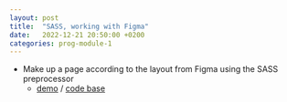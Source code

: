 ```yaml
---
layout: post
title:  "SASS, working with Figma"
date:   2022-12-21 20:50:00 +0200
categories: prog-module-1
---
```

- Make up a page according to the layout from Figma using the SASS preprocessor
  - [demo](https://bulhakovolexii.github.io/prog-academy-homeworks/hw10/) / [code base](https://github.com/bulhakovolexii/prog-academy-homeworks/tree/main/hw10/)

